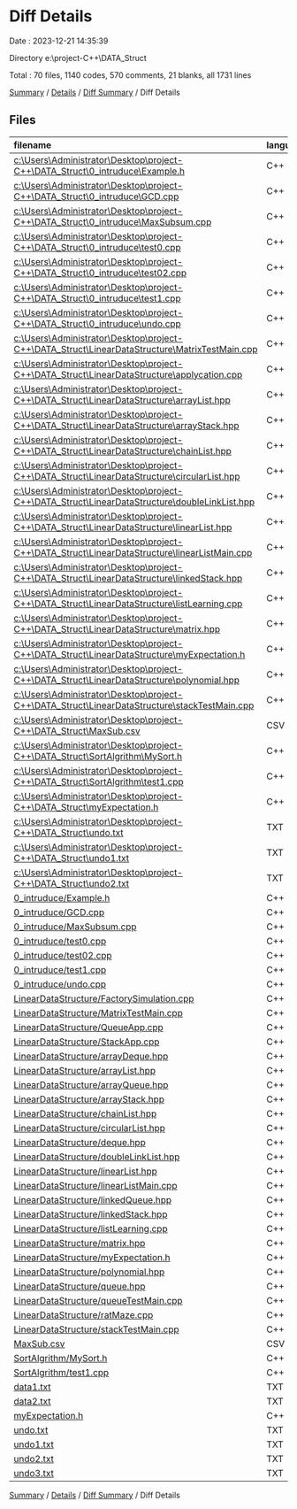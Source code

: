 # Diff Details

Date : 2023-12-21 14:35:39

Directory e:\\project-C++\\DATA_Struct

Total : 70 files,  1140 codes, 570 comments, 21 blanks, all 1731 lines

[Summary](results.md) / [Details](details.md) / [Diff Summary](diff.md) / Diff Details

## Files
| filename | language | code | comment | blank | total |
| :--- | :--- | ---: | ---: | ---: | ---: |
| [c:\Users\Administrator\Desktop\project-C++\DATA_Struct\0_intruduce\Example.h](/c:%5CUsers%5CAdministrator%5CDesktop%5Cproject-C++%5CDATA_Struct%5C0_intruduce%5CExample.h) | C++ | -133 | -12 | -2 | -147 |
| [c:\Users\Administrator\Desktop\project-C++\DATA_Struct\0_intruduce\GCD.cpp](/c:%5CUsers%5CAdministrator%5CDesktop%5Cproject-C++%5CDATA_Struct%5C0_intruduce%5CGCD.cpp) | C++ | 0 | -49 | -1 | -50 |
| [c:\Users\Administrator\Desktop\project-C++\DATA_Struct\0_intruduce\MaxSubsum.cpp](/c:%5CUsers%5CAdministrator%5CDesktop%5Cproject-C++%5CDATA_Struct%5C0_intruduce%5CMaxSubsum.cpp) | C++ | 0 | -289 | -7 | -296 |
| [c:\Users\Administrator\Desktop\project-C++\DATA_Struct\0_intruduce\test0.cpp](/c:%5CUsers%5CAdministrator%5CDesktop%5Cproject-C++%5CDATA_Struct%5C0_intruduce%5Ctest0.cpp) | C++ | -43 | -41 | -5 | -89 |
| [c:\Users\Administrator\Desktop\project-C++\DATA_Struct\0_intruduce\test02.cpp](/c:%5CUsers%5CAdministrator%5CDesktop%5Cproject-C++%5CDATA_Struct%5C0_intruduce%5Ctest02.cpp) | C++ | 0 | -75 | -4 | -79 |
| [c:\Users\Administrator\Desktop\project-C++\DATA_Struct\0_intruduce\test1.cpp](/c:%5CUsers%5CAdministrator%5CDesktop%5Cproject-C++%5CDATA_Struct%5C0_intruduce%5Ctest1.cpp) | C++ | 0 | -58 | -2 | -60 |
| [c:\Users\Administrator\Desktop\project-C++\DATA_Struct\0_intruduce\undo.cpp](/c:%5CUsers%5CAdministrator%5CDesktop%5Cproject-C++%5CDATA_Struct%5C0_intruduce%5Cundo.cpp) | C++ | 0 | -187 | 0 | -187 |
| [c:\Users\Administrator\Desktop\project-C++\DATA_Struct\LinearDataStructure\MatrixTestMain.cpp](/c:%5CUsers%5CAdministrator%5CDesktop%5Cproject-C++%5CDATA_Struct%5CLinearDataStructure%5CMatrixTestMain.cpp) | C++ | 0 | -127 | 0 | -127 |
| [c:\Users\Administrator\Desktop\project-C++\DATA_Struct\LinearDataStructure\applycation.cpp](/c:%5CUsers%5CAdministrator%5CDesktop%5Cproject-C++%5CDATA_Struct%5CLinearDataStructure%5Capplycation.cpp) | C++ | 0 | -160 | -2 | -162 |
| [c:\Users\Administrator\Desktop\project-C++\DATA_Struct\LinearDataStructure\arrayList.hpp](/c:%5CUsers%5CAdministrator%5CDesktop%5Cproject-C++%5CDATA_Struct%5CLinearDataStructure%5CarrayList.hpp) | C++ | -360 | -6 | -2 | -368 |
| [c:\Users\Administrator\Desktop\project-C++\DATA_Struct\LinearDataStructure\arrayStack.hpp](/c:%5CUsers%5CAdministrator%5CDesktop%5Cproject-C++%5CDATA_Struct%5CLinearDataStructure%5CarrayStack.hpp) | C++ | -131 | -2 | -1 | -134 |
| [c:\Users\Administrator\Desktop\project-C++\DATA_Struct\LinearDataStructure\chainList.hpp](/c:%5CUsers%5CAdministrator%5CDesktop%5Cproject-C++%5CDATA_Struct%5CLinearDataStructure%5CchainList.hpp) | C++ | -709 | -38 | -3 | -750 |
| [c:\Users\Administrator\Desktop\project-C++\DATA_Struct\LinearDataStructure\circularList.hpp](/c:%5CUsers%5CAdministrator%5CDesktop%5Cproject-C++%5CDATA_Struct%5CLinearDataStructure%5CcircularList.hpp) | C++ | -263 | -8 | -2 | -273 |
| [c:\Users\Administrator\Desktop\project-C++\DATA_Struct\LinearDataStructure\doubleLinkList.hpp](/c:%5CUsers%5CAdministrator%5CDesktop%5Cproject-C++%5CDATA_Struct%5CLinearDataStructure%5CdoubleLinkList.hpp) | C++ | -507 | -25 | -2 | -534 |
| [c:\Users\Administrator\Desktop\project-C++\DATA_Struct\LinearDataStructure\linearList.hpp](/c:%5CUsers%5CAdministrator%5CDesktop%5Cproject-C++%5CDATA_Struct%5CLinearDataStructure%5ClinearList.hpp) | C++ | -50 | 0 | 0 | -50 |
| [c:\Users\Administrator\Desktop\project-C++\DATA_Struct\LinearDataStructure\linearListMain.cpp](/c:%5CUsers%5CAdministrator%5CDesktop%5Cproject-C++%5CDATA_Struct%5CLinearDataStructure%5ClinearListMain.cpp) | C++ | 0 | -410 | 0 | -410 |
| [c:\Users\Administrator\Desktop\project-C++\DATA_Struct\LinearDataStructure\linkedStack.hpp](/c:%5CUsers%5CAdministrator%5CDesktop%5Cproject-C++%5CDATA_Struct%5CLinearDataStructure%5ClinkedStack.hpp) | C++ | -143 | 0 | -1 | -144 |
| [c:\Users\Administrator\Desktop\project-C++\DATA_Struct\LinearDataStructure\listLearning.cpp](/c:%5CUsers%5CAdministrator%5CDesktop%5Cproject-C++%5CDATA_Struct%5CLinearDataStructure%5ClistLearning.cpp) | C++ | 0 | -126 | -3 | -129 |
| [c:\Users\Administrator\Desktop\project-C++\DATA_Struct\LinearDataStructure\matrix.hpp](/c:%5CUsers%5CAdministrator%5CDesktop%5Cproject-C++%5CDATA_Struct%5CLinearDataStructure%5Cmatrix.hpp) | C++ | -341 | -6 | -4 | -351 |
| [c:\Users\Administrator\Desktop\project-C++\DATA_Struct\LinearDataStructure\myExpectation.h](/c:%5CUsers%5CAdministrator%5CDesktop%5Cproject-C++%5CDATA_Struct%5CLinearDataStructure%5CmyExpectation.h) | C++ | -103 | -10 | -10 | -123 |
| [c:\Users\Administrator\Desktop\project-C++\DATA_Struct\LinearDataStructure\polynomial.hpp](/c:%5CUsers%5CAdministrator%5CDesktop%5Cproject-C++%5CDATA_Struct%5CLinearDataStructure%5Cpolynomial.hpp) | C++ | -520 | -3 | -4 | -527 |
| [c:\Users\Administrator\Desktop\project-C++\DATA_Struct\LinearDataStructure\stackTestMain.cpp](/c:%5CUsers%5CAdministrator%5CDesktop%5Cproject-C++%5CDATA_Struct%5CLinearDataStructure%5CstackTestMain.cpp) | C++ | -59 | -2 | -1 | -62 |
| [c:\Users\Administrator\Desktop\project-C++\DATA_Struct\MaxSub.csv](/c:%5CUsers%5CAdministrator%5CDesktop%5Cproject-C++%5CDATA_Struct%5CMaxSub.csv) | CSV | -20 | 0 | -1 | -21 |
| [c:\Users\Administrator\Desktop\project-C++\DATA_Struct\SortAlgrithm\MySort.h](/c:%5CUsers%5CAdministrator%5CDesktop%5Cproject-C++%5CDATA_Struct%5CSortAlgrithm%5CMySort.h) | C++ | -178 | -50 | -6 | -234 |
| [c:\Users\Administrator\Desktop\project-C++\DATA_Struct\SortAlgrithm\test1.cpp](/c:%5CUsers%5CAdministrator%5CDesktop%5Cproject-C++%5CDATA_Struct%5CSortAlgrithm%5Ctest1.cpp) | C++ | -36 | -9 | -1 | -46 |
| [c:\Users\Administrator\Desktop\project-C++\DATA_Struct\myExpectation.h](/c:%5CUsers%5CAdministrator%5CDesktop%5Cproject-C++%5CDATA_Struct%5CmyExpectation.h) | C++ | -103 | -10 | -10 | -123 |
| [c:\Users\Administrator\Desktop\project-C++\DATA_Struct\undo.txt](/c:%5CUsers%5CAdministrator%5CDesktop%5Cproject-C++%5CDATA_Struct%5Cundo.txt) | TXT | -9 | 0 | -1 | -10 |
| [c:\Users\Administrator\Desktop\project-C++\DATA_Struct\undo1.txt](/c:%5CUsers%5CAdministrator%5CDesktop%5Cproject-C++%5CDATA_Struct%5Cundo1.txt) | TXT | -9 | 0 | -1 | -10 |
| [c:\Users\Administrator\Desktop\project-C++\DATA_Struct\undo2.txt](/c:%5CUsers%5CAdministrator%5CDesktop%5Cproject-C++%5CDATA_Struct%5Cundo2.txt) | TXT | -9 | 0 | -2 | -11 |
| [0_intruduce/Example.h](/0_intruduce/Example.h) | C++ | 133 | 12 | 2 | 147 |
| [0_intruduce/GCD.cpp](/0_intruduce/GCD.cpp) | C++ | 0 | 49 | 1 | 50 |
| [0_intruduce/MaxSubsum.cpp](/0_intruduce/MaxSubsum.cpp) | C++ | 0 | 289 | 7 | 296 |
| [0_intruduce/test0.cpp](/0_intruduce/test0.cpp) | C++ | 0 | 84 | 5 | 89 |
| [0_intruduce/test02.cpp](/0_intruduce/test02.cpp) | C++ | 0 | 75 | 4 | 79 |
| [0_intruduce/test1.cpp](/0_intruduce/test1.cpp) | C++ | 0 | 58 | 2 | 60 |
| [0_intruduce/undo.cpp](/0_intruduce/undo.cpp) | C++ | 228 | 12 | 3 | 243 |
| [LinearDataStructure/FactorySimulation.cpp](/LinearDataStructure/FactorySimulation.cpp) | C++ | 0 | 0 | 1 | 1 |
| [LinearDataStructure/MatrixTestMain.cpp](/LinearDataStructure/MatrixTestMain.cpp) | C++ | 0 | 127 | 0 | 127 |
| [LinearDataStructure/QueueApp.cpp](/LinearDataStructure/QueueApp.cpp) | C++ | 325 | 21 | 5 | 351 |
| [LinearDataStructure/StackApp.cpp](/LinearDataStructure/StackApp.cpp) | C++ | 0 | 237 | 4 | 241 |
| [LinearDataStructure/arrayDeque.hpp](/LinearDataStructure/arrayDeque.hpp) | C++ | 269 | 10 | 4 | 283 |
| [LinearDataStructure/arrayList.hpp](/LinearDataStructure/arrayList.hpp) | C++ | 359 | 6 | 4 | 369 |
| [LinearDataStructure/arrayQueue.hpp](/LinearDataStructure/arrayQueue.hpp) | C++ | 126 | 2 | 2 | 130 |
| [LinearDataStructure/arrayStack.hpp](/LinearDataStructure/arrayStack.hpp) | C++ | 131 | 2 | 1 | 134 |
| [LinearDataStructure/chainList.hpp](/LinearDataStructure/chainList.hpp) | C++ | 709 | 38 | 3 | 750 |
| [LinearDataStructure/circularList.hpp](/LinearDataStructure/circularList.hpp) | C++ | 263 | 8 | 2 | 273 |
| [LinearDataStructure/deque.hpp](/LinearDataStructure/deque.hpp) | C++ | 19 | 0 | 0 | 19 |
| [LinearDataStructure/doubleLinkList.hpp](/LinearDataStructure/doubleLinkList.hpp) | C++ | 544 | 25 | 2 | 571 |
| [LinearDataStructure/linearList.hpp](/LinearDataStructure/linearList.hpp) | C++ | 50 | 0 | 0 | 50 |
| [LinearDataStructure/linearListMain.cpp](/LinearDataStructure/linearListMain.cpp) | C++ | 0 | 410 | 0 | 410 |
| [LinearDataStructure/linkedQueue.hpp](/LinearDataStructure/linkedQueue.hpp) | C++ | 145 | 0 | 1 | 146 |
| [LinearDataStructure/linkedStack.hpp](/LinearDataStructure/linkedStack.hpp) | C++ | 197 | 0 | 1 | 198 |
| [LinearDataStructure/listLearning.cpp](/LinearDataStructure/listLearning.cpp) | C++ | 0 | 126 | 3 | 129 |
| [LinearDataStructure/matrix.hpp](/LinearDataStructure/matrix.hpp) | C++ | 341 | 6 | 4 | 351 |
| [LinearDataStructure/myExpectation.h](/LinearDataStructure/myExpectation.h) | C++ | 103 | 10 | 10 | 123 |
| [LinearDataStructure/polynomial.hpp](/LinearDataStructure/polynomial.hpp) | C++ | 520 | 3 | 4 | 527 |
| [LinearDataStructure/queue.hpp](/LinearDataStructure/queue.hpp) | C++ | 17 | 0 | 0 | 17 |
| [LinearDataStructure/queueTestMain.cpp](/LinearDataStructure/queueTestMain.cpp) | C++ | 0 | 112 | 1 | 113 |
| [LinearDataStructure/ratMaze.cpp](/LinearDataStructure/ratMaze.cpp) | C++ | 0 | 157 | 0 | 157 |
| [LinearDataStructure/stackTestMain.cpp](/LinearDataStructure/stackTestMain.cpp) | C++ | 0 | 325 | 1 | 326 |
| [MaxSub.csv](/MaxSub.csv) | CSV | 20 | 0 | 1 | 21 |
| [SortAlgrithm/MySort.h](/SortAlgrithm/MySort.h) | C++ | 178 | 50 | 6 | 234 |
| [SortAlgrithm/test1.cpp](/SortAlgrithm/test1.cpp) | C++ | 36 | 9 | 1 | 46 |
| [data1.txt](/data1.txt) | TXT | 7 | 0 | 0 | 7 |
| [data2.txt](/data2.txt) | TXT | 7 | 0 | 0 | 7 |
| [myExpectation.h](/myExpectation.h) | C++ | 103 | 10 | 10 | 123 |
| [undo.txt](/undo.txt) | TXT | 9 | 0 | 1 | 10 |
| [undo1.txt](/undo1.txt) | TXT | 9 | 0 | 1 | 10 |
| [undo2.txt](/undo2.txt) | TXT | 9 | 0 | 2 | 11 |
| [undo3.txt](/undo3.txt) | TXT | 9 | 0 | 0 | 9 |

[Summary](results.md) / [Details](details.md) / [Diff Summary](diff.md) / Diff Details